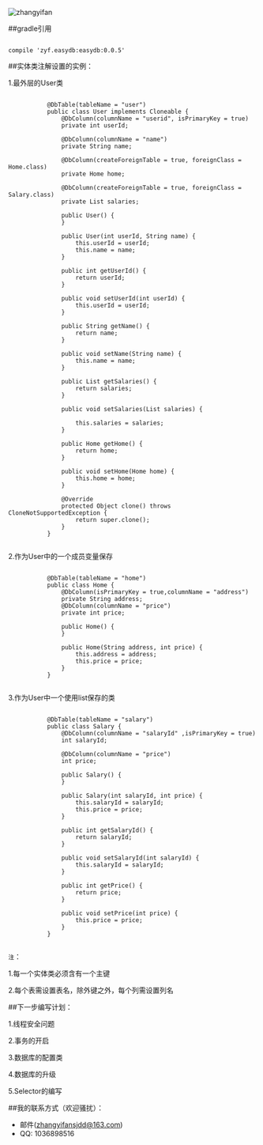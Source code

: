 ![zhangyifan](http://img4.duitang.com/uploads/item/201407/29/20140729151017_eESzE.thumb.224_0.jpeg)

##gradle引用
<pre><code>
compile 'zyf.easydb:easydb:0.0.5'
</code></pre>

##实体类注解设置的实例：

1.最外层的User类
<pre><code>
           @DbTable(tableName = "user")
           public class User implements Cloneable {
               @DbColumn(columnName = "userid", isPrimaryKey = true)
               private int userId;
           
               @DbColumn(columnName = "name")
               private String name;
           
               @DbColumn(createForeignTable = true, foreignClass = Home.class)
               private Home home;
           
               @DbColumn(createForeignTable = true, foreignClass = Salary.class)
               private List<Salary> salaries;
           
               public User() {
               }
           
               public User(int userId, String name) {
                   this.userId = userId;
                   this.name = name;
               }
           
               public int getUserId() {
                   return userId;
               }
           
               public void setUserId(int userId) {
                   this.userId = userId;
               }
           
               public String getName() {
                   return name;
               }
           
               public void setName(String name) {
                   this.name = name;
               }
           
               public List<Salary> getSalaries() {
                   return salaries;
               }
           
               public void setSalaries(List<Salary> salaries) {
           
                   this.salaries = salaries;
               }
           
               public Home getHome() {
                   return home;
               }
           
               public void setHome(Home home) {
                   this.home = home;
               }
           
               @Override
               protected Object clone() throws CloneNotSupportedException {
                   return super.clone();
               }
           }

</code></pre>

2.作为User中的一个成员变量保存
<pre><code>
           @DbTable(tableName = "home")
           public class Home {
               @DbColumn(isPrimaryKey = true,columnName = "address")
               private String address;
               @DbColumn(columnName = "price")
               private int price;
           
               public Home() {
               }
           
               public Home(String address, int price) {
                   this.address = address;
                   this.price = price;
               }
           }

</code></pre>

3.作为User中一个使用list保存的类
<pre><code>
           @DbTable(tableName = "salary")
           public class Salary {
               @DbColumn(columnName = "salaryId" ,isPrimaryKey = true)
               int salaryId;
           
               @DbColumn(columnName = "price")
               int price;
           
               public Salary() {
               }
           
               public Salary(int salaryId, int price) {
                   this.salaryId = salaryId;
                   this.price = price;
               }
           
               public int getSalaryId() {
                   return salaryId;
               }
           
               public void setSalaryId(int salaryId) {
                   this.salaryId = salaryId;
               }
           
               public int getPrice() {
                   return price;
               }
           
               public void setPrice(int price) {
                   this.price = price;
               }
           }

</code></pre>

`注`：

1.每一个实体类必须含有一个主键

2.每个表需设置表名，除外键之外，每个列需设置列名



##下一步编写计划：
 
1.线程安全问题

2.事务的开启

3.数据库的配置类

4.数据库的升级

5.Selector的编写




##我的联系方式（欢迎骚扰）： 
* 邮件(zhangyifansjdd@163.com)
* QQ: 1036898516

